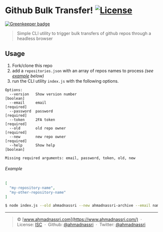 # Github Bulk Transfer! [![License][license-image]][license-url]

[![Greenkeeper badge](https://badges.greenkeeper.io/ahmadnassri/github-bulk-transfer.svg)](https://greenkeeper.io/)

> Simple CLI utility to trigger bulk transfers of github repos through a headless browser

## Usage

1. Fork/clone this repo
2. add a `repositories.json` with an array of repos names to process _(see [example](#example) below)_
3. run the CLI utility `index.js` with the following options.

```
Options:
  --version   Show version number                                      [boolean]
  --email     email                                                   [required]
  --password  password                                                [required]
  --token     2FA token                                               [required]
  --old       old repo owner                                          [required]
  --new       new repo owner                                          [required]
  --help      Show help                                                [boolean]

Missing required arguments: email, password, token, old, new
```

###### Example

```json
[
  "my-repository-name",
  "my-other-repository-name"
]
```

```bash
$ node index.js --old ahmadnassri --new ahmadnassri-archive --email name@domain.com --password foobar --token 123456
```

---
> :copyright: [www.ahmadnassri.com](https://www.ahmadnassri.com/)  · 
> License: [ISC][license-url]  · 
> Github: [@ahmadnassri](https://github.com/ahmadnassri)  · 
> Twitter: [@ahmadnassri](https://twitter.com/ahmadnassri)

[license-url]: http://choosealicense.com/licenses/isc/
[license-image]: https://img.shields.io/github/license/ahmadnassri/clickit.svg?style=flat-square
